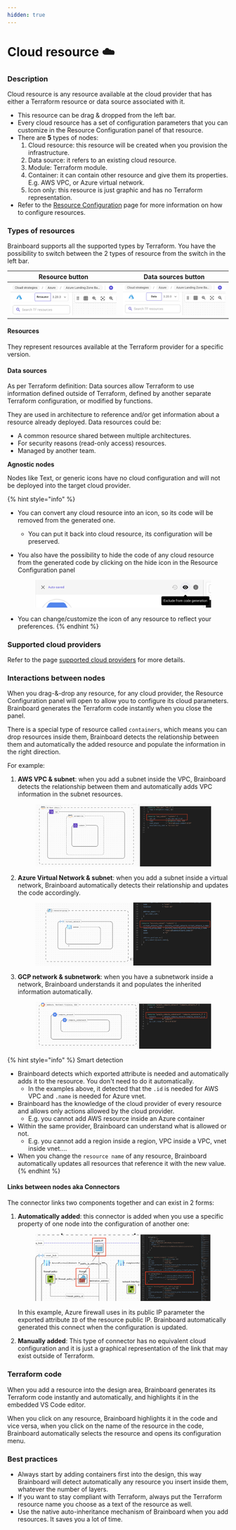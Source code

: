 ```yaml
---
hidden: true
---
```


# Cloud resource ☁️

### Description

Cloud resource is any resource available at the cloud provider that has either a Terraform resource or data source associated with it.

* This resource can be drag & dropped from the left bar.
* Every cloud resource has a set of configuration parameters that you can customize in the Resource Configuration panel of that resource.
* There are **5** types of nodes:
  1. Cloud resource: this resource will be created when you provision the infrastructure.
  2. Data source: it refers to an existing cloud resource.
  3. Module: Terraform module.
  4. Container: it can contain other resource and give them its properties. E.g. AWS VPC, or Azure virtual network.
  5. Icon only: this resource is just graphic and has no Terraform representation.
* Refer to the [Resource Configuration](../cloud-design/resource-configuration.md) page for more information on how to configure resources.

### Types of resources

Brainboard supports all the supported types by Terraform. You have the possibility to switch between the 2 types of resource from the switch in the left bar.

| Resource button                                            | Data sources button                                              |
| ---------------------------------------------------------- | ---------------------------------------------------------------- |
| ![resource button](../.gitbook/assets/resource-button.png) | ![data source button](../.gitbook/assets/data-source-button.png) |

#### Resources

They represent resources available at the Terraform provider for a specific version.

#### Data sources

As per Terraform definition: Data sources allow Terraform to use information defined outside of Terraform, defined by another separate Terraform configuration, or modified by functions.

They are used in architecture to reference and/or get information about a resource already deployed. Data resources could be:

* A common resource shared between multiple architectures.
* For security reasons (read-only access) resources.
* Managed by another team.

**Agnostic nodes**

Nodes like Text, or generic icons have no cloud configuration and will not be deployed into the target cloud provider.

{% hint style="info" %}


* You can convert any cloud resource into an icon, so its code will be removed from the generated one.
  * You can put it back into cloud resource, its configuration will be preserved.
*   You also have the possibility to hide the code of any cloud resource from the generated code by clicking on the hide icon in the Resource Configuration panel&#x20;

    <figure><img src="../.gitbook/assets/hide-resource-code.png" alt=""><figcaption></figcaption></figure>
* You can change/customize the icon of any resource to reflect your preferences.
{% endhint %}

### Supported cloud providers

Refer to the page [supported cloud providers](../data/cloud-providers/supported-cloud-providers.md) for more details.

### Interactions between nodes

When you drag-&-drop any resource, for any cloud provider, the Resource Configuration panel will open to allow you to configure its cloud parameters. Brainboard generates the Terraform code instantly when you close the panel.

There is a special type of resource called `containers`, which means you can drop resources inside them, Brainboard detects the relationship between them and automatically the added resource and populate the information in the right direction.

For example:

1.  **AWS VPC & subnet**: when you add a subnet inside the VPC, Brainboard detects the relationship between them and automatically adds VPC information in the subnet resources.&#x20;

    <figure><img src="../.gitbook/assets/aws-vpc.png" alt=""><figcaption></figcaption></figure>
2.  **Azure Virtual Network & subnet**: when you add a subnet inside a virtual network, Brainboard automatically detects their relationship and updates the code accordingly.&#x20;

    <figure><img src="../.gitbook/assets/azurerm-subnet.png" alt=""><figcaption></figcaption></figure>
3.  **GCP network & subnetwork**: when you have a subnetwork inside a network, Brainboard understands it and populates the inherited information automatically.&#x20;

    <figure><img src="../.gitbook/assets/gcp-subnetwork.png" alt=""><figcaption></figcaption></figure>

{% hint style="info" %}
Smart detection

* Brainboard detects which exported attribute is needed and automatically adds it to the resource. You don't need to do it automatically.
  * In the examples above, it detected that the `.id` is needed for AWS VPC and `.name` is needed for Azure vnet.
* Brainboard has the knowledge of the cloud provider of every resource and allows only actions allowed by the cloud provider.
  * E.g. you cannot add AWS resource inside an Azure container
* Within the same provider, Brainboard can understand what is allowed or not.
  * E.g. you cannot add a region inside a region, VPC inside a VPC, vnet inside vnet....
* When you change the `resource name` of any resource, Brainboard automatically updates all resources that reference it with the new value.
{% endhint %}

#### Links between nodes aka Connectors

The connector links two components together and can exist in 2 forms:

1.  **Automatically added**: this connector is added when you use a specific property of one node into the configuration of another one:&#x20;

    <figure><img src="../.gitbook/assets/connectors.png" alt=""><figcaption></figcaption></figure>

    In this example, Azure firewall uses in its public IP parameter the exported attribute `ID` of the resource public IP. Brainboard automatically generated this connect when the configuration is updated.
2. **Manually added**: This type of connector has no equivalent cloud configuration and it is just a graphical representation of the link that may exist outside of Terraform.

### Terraform code

When you add a resource into the design area, Brainboard generates its Terraform code instantly and automatically, and highlights it in the embedded VS Code editor.

When you click on any resource, Brainboard highlights it in the code and vice versa, when you click on the name of the resource in the code, Brainboard automatically selects the resource and opens its configuration menu.

### Best practices

* Always start by adding containers first into the design, this way Brainboard will detect automatically any resource you insert inside them, whatever the number of layers.
* If you want to stay compliant with Terraform, always put the Terraform resource name you choose as a text of the resource as well.
* Use the native auto-inheritance mechanism of Brainboard when you add resources. It saves you a lot of time.
